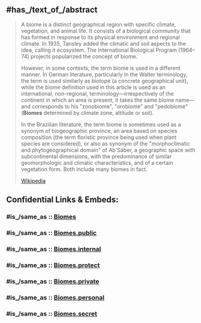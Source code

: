

## #has_/text_of_/abstract 

> A biome is a distinct geographical region with specific climate, vegetation, and animal life. 
> It consists of a biological community 
> that has formed in response to its physical environment and regional climate. 
> In 1935, Tansley added the climatic and soil aspects to the idea, calling it ecosystem. 
> The International Biological Program (1964–74) projects popularized the concept of biome.
>
> However, in some contexts, the term biome is used in a different manner. 
> In German literature, particularly in the Walter terminology, the term is used similarly as biotope 
> (a concrete geographical unit), while the biome definition used in this article is used as an international, 
> non-regional, terminology—irrespectively of the continent in which an area is present, 
> it takes the same biome name—and corresponds to his "zonobiome", "orobiome" 
> and "pedobiome" (**Biomes** determined by climate zone, altitude or soil).
>
> In the Brazilian literature, the term biome is sometimes used as a synonym of biogeographic province, 
> an area based on species composition (the term floristic province being used when plant species are considered), 
> or also as synonym of the "morphoclimatic and phytogeographical domain" of Ab'Sáber, 
> a geographic space with subcontinental dimensions, 
> with the predominance of similar geomorphologic and climatic characteristics, 
> and of a certain vegetation form. Both include many biomes in fact.
>
> [Wikipedia](https://en.wikipedia.org/wiki/Biome)


## Confidential Links & Embeds: 

### #is_/same_as :: [Biomes](/_Standards/Earth/Geology/Biomes.md) 

### #is_/same_as :: [Biomes.public](/_public/Earth/Geology/Biomes.public.md) 

### #is_/same_as :: [Biomes.internal](/_internal/Earth/Geology/Biomes.internal.md) 

### #is_/same_as :: [Biomes.protect](/_protect/Earth/Geology/Biomes.protect.md) 

### #is_/same_as :: [Biomes.private](/_private/Earth/Geology/Biomes.private.md) 

### #is_/same_as :: [Biomes.personal](/_personal/Earth/Geology/Biomes.personal.md) 

### #is_/same_as :: [Biomes.secret](/_secret/Earth/Geology/Biomes.secret.md)

